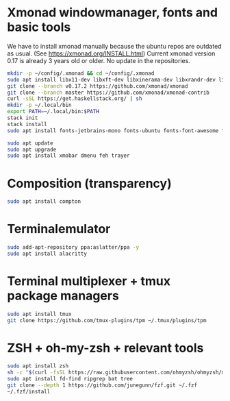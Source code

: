 # Xmonad windowmanager, fonts and basic tools
We have to install xmonad manually because the ubuntu repos are outdated as usual.
(See https://xmonad.org/INSTALL.html)
Current xmonad version 0.17 is already 3 years old or older. No update in the repositories.
```bash
mkdir -p ~/config/.xmonad && cd ~/config/.xmonad
sudo apt install libx11-dev libxft-dev libxinerama-dev libxrandr-dev libxss-dev curl git
git clone --branch v0.17.2 https://github.com/xmonad/xmonad
git clone --branch master https://github.com/xmonad/xmonad-contrib
curl -sSL https://get.haskellstack.org/ | sh
mkdir -p ~/.local/bin
export PATH=~/.local/bin:$PATH
stack init
stack install
sudo apt install fonts-jetbrains-mono fonts-ubuntu fonts-font-awesome fonts-mononoki fonts-noto fonts-hack-ttf

sudo apt update
sudo apt upgrade
sudo apt install xmobar dmenu feh trayer
```

# Composition (transparency)
```bash
sudo apt install compton
```

# Terminalemulator
```bash
sudo add-apt-repository ppa:aslatter/ppa -y
sudo apt install alacritty
```

# Terminal multiplexer + tmux package managers
```bash
sudo apt install tmux
git clone https://github.com/tmux-plugins/tpm ~/.tmux/plugins/tpm
```

# ZSH + oh-my-zsh + relevant tools
```bash
sudo apt install zsh
sh -c "$(curl -fsSL https://raw.githubusercontent.com/ohmyzsh/ohmyzsh/master/tools/install.sh)"
sudo apt install fd-find ripgrep bat tree
git clone --depth 1 https://github.com/junegunn/fzf.git ~/.fzf
~/.fzf/install
```

